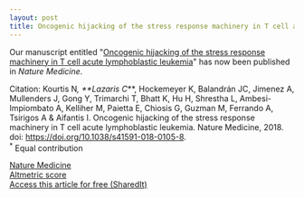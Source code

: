 ```yaml
---
layout: post
title: Oncogenic hijacking of the stress response machinery in T cell acute lymphoblastic leukemia
---
```


Our manuscript entitled "[Oncogenic hijacking of the stress response machinery in T cell acute lymphoblastic leukemia](https://www.ncbi.nlm.nih.gov/pubmed/30038221)" has now been published in _Nature Medicine_.  

Citation: Kourtis N<sup>*</sup>, **Lazaris C<sup>*</sup>**, Hockemeyer K, Balandrán JC, Jimenez A, Mullenders J, Gong Y, Trimarchi T, Bhatt K, Hu H, Shrestha L, Ambesi-Impiombato A, Kelliher M, Paietta E, Chiosis G, Guzman M, Ferrando A, Tsirigos A & Aifantis I. Oncogenic hijacking of the stress response machinery in T cell acute lymphoblastic leukemia. Nature Medicine, 2018. doi: https://doi.org/10.1038/s41591-018-0105-8.  
<sup>*</sup> Equal contribution

[Nature Medicine](https://www.nature.com/articles/s41591-018-0105-8)    
[Altmetric score](https://www.altmetric.com/details/45430934)  
[Access this article for free (SharedIt)](https://rdcu.be/3okL)
